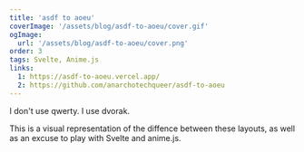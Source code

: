 ```yaml
---
title: 'asdf to aoeu'
coverImage: '/assets/blog/asdf-to-aoeu/cover.gif'
ogImage:
  url: '/assets/blog/asdf-to-aoeu/cover.png'
order: 3
tags: Svelte, Anime.js
links:
  1: https://asdf-to-aoeu.vercel.app/
  2: https://github.com/anarchotechqueer/asdf-to-aoeu
---
```


I don't use qwerty. I use dvorak.

This is a visual representation of the diffence between these layouts, as well as an excuse to play with Svelte and anime.js.
